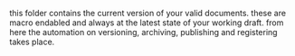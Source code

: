 this folder contains the current version of your valid documents. these are macro endabled and always at the latest state of your working draft. from here the automation on versioning, archiving, publishing and registering takes place.